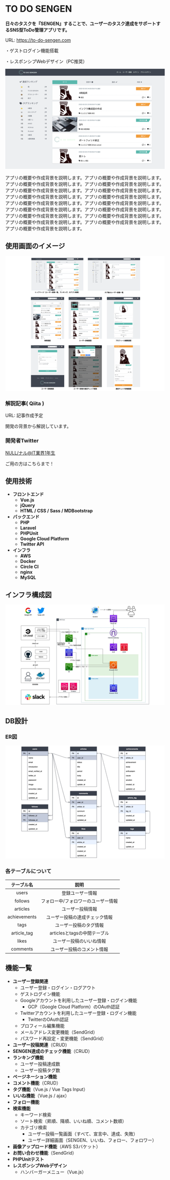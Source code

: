 <!-- # SNS型ToDoリスト共有アプリ『TO DO SENGEN』 -->
# **TO DO SENGEN**
<!-- 「あなたの積読を解消します!」をスローガンに掲げた無料ブラウザアプリです。

"読書メンタルマップ術"という手法を用いて、ユーザーの書籍完読に向けたモチベーション維持をサポートします。 -->

**日々のタスクを『SENGEN』することで、ユーザーのタスク達成をサポートするSNS型ToDo管理アプリです。**

URL: https://to-do-sengen.com

・ゲストログイン機能搭載

・レスポンシブWebデザイン（PC推奨）

![top](public/images/top_todosengen.png)

アプリの概要や作成背景を説明します。アプリの概要や作成背景を説明します。アプリの概要や作成背景を説明します。アプリの概要や作成背景を説明します。アプリの概要や作成背景を説明します。アプリの概要や作成背景を説明します。アプリの概要や作成背景を説明します。アプリの概要や作成背景を説明します。アプリの概要や作成背景を説明します。アプリの概要や作成背景を説明します。アプリの概要や作成背景を説明します。アプリの概要や作成背景を説明します。アプリの概要や作成背景を説明します。アプリの概要や作成背景を説明します。アプリの概要や作成背景を説明します。アプリの概要や作成背景を説明します。アプリの概要や作成背景を説明します。

## **使用画面のイメージ**
![image](/public/images/image_todosengen.jpg)

### **解説記事**( Qiita )
<!-- URL: https://qiita.com/ddpmntcpbr/items/739dbb992b5ffac3fc2f -->

URL: 記事作成予定

開発の背景から解説しています。

### **開発者Twitter**
<!-- URL: https://twitter.com/ddpmntcpbr -->

[NULL/ナル@IT業界1年生](https://twitter.com/_NULL_000000_)

ご用の方はこちらまで！

## **使用技術**
- **フロントエンド**
  - **Vue.js**
  - **jQuery**
  - **HTML / CSS / Sass / MDBootstrap**
- **バックエンド**
  - **PHP**
  - **Laravel**
  - **PHPUnit**
  - **Google Cloud Platform**
  - **Twitter API**
- **インフラ**
  - **AWS**
  - **Docker**
  - **Circle CI**
  - **nginx**
  - **MySQL**

## **インフラ構成図**
![image](/public/images/infra_todosengen.jpg)

## DB設計
### ER図
![image](/public/images/er_todosengen.jpg)

### 各テーブルについて
| テーブル名   | 説明                                |
|:-:           |:-:                                  |
| users        | 登録ユーザー情報                    |
| follows      | フォロー中/フォロワーのユーザー情報 |
| articles     | ユーザー投稿情報                    |
| achievements | ユーザー投稿の達成チェック情報      |
| tags         | ユーザー投稿のタグ情報              |
| article_tag  | articlesとtagsの中間テーブル        |
| likes        | ユーザー投稿のいいね情報            |
| comments     | ユーザー投稿のコメント情報          |

## **機能一覧**
- **ユーザー登録関連**
  - ユーザー登録・ログイン・ログアウト
  - ゲストログイン機能
  - Googleアカウントを利用したユーザー登録・ログイン機能
    - GCP（Google Cloud Platform）のOAuth認証
  - Twitterアカウントを利用したユーザー登録・ログイン機能
    - TwitterのOAuth認証
  - プロフィール編集機能
  - メールアドレス変更機能（SendGrid）
  - パスワード再設定・変更機能（SendGrid）
- **ユーザー投稿関連**（CRUD）
- **SENGEN達成のチェック機能**（CRUD）
- **ランキング機能**
  - ユーザー投稿達成数
  - ユーザー投稿タグ数
- **ページネーション機能**
- **コメント機能**（CRUD）
- **タグ機能**（Vue.js / Vue Tags Input）
- **いいね機能**（Vue.js / ajax）
- **フォロー機能**
- **検索機能**
  - キーワード検索
  - ソート検索（昇順、降順、いいね順、コメント数順）
  - カテゴリ検索
    - ユーザー投稿一覧画面（すべて、宣言中、達成、失敗）
    - ユーザー詳細画面（SENGEN、いいね、フォロー、フォロワー）
- **画像アップロード機能**（AWS S3バケット）
- **お問い合わせ機能**（SendGrid）
- **PHPUnitテスト**
- **レスポンシブWebデザイン**
  - ハンバーガーメニュー（Vue.js）
